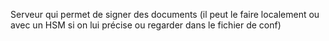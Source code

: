 Serveur qui permet de signer des documents (il peut le faire localement ou avec un HSM si on lui précise ou regarder dans le fichier de conf)